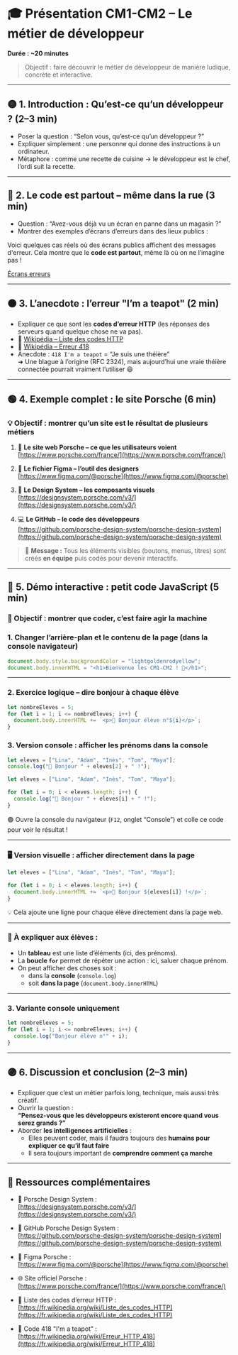 # 🎓 Présentation CM1-CM2 – Le métier de développeur
**Durée : ~20 minutes**

> Objectif : faire découvrir le métier de développeur de manière ludique, concrète et interactive.

---

## 🟡 1. Introduction : Qu’est-ce qu’un développeur ? (2–3 min)

- Poser la question : “Selon vous, qu’est-ce qu’un développeur ?”
- Expliquer simplement : une personne qui donne des instructions à un ordinateur.
- Métaphore : comme une recette de cuisine → le développeur est le chef, l’ordi suit la recette.

---

## 🔴 2. Le code est partout – même dans la rue (3 min)

- Question : “Avez-vous déjà vu un écran en panne dans un magasin ?”
- Montrer des exemples d’écrans d’erreurs dans des lieux publics :

Voici quelques cas réels où des écrans publics affichent des messages d'erreur. Cela montre que le **code est partout**, même là où on ne l’imagine pas !

[Écrans erreurs](https://cheezburger.com/11502341/very-public-computer-errors)

---

## 🟠 3. L’anecdote : l’erreur "I’m a teapot" (2 min)

- Expliquer ce que sont les **codes d’erreur HTTP** (les réponses des serveurs quand quelque chose ne va pas).
- 📖 [Wikipédia – Liste des codes HTTP](https://fr.wikipedia.org/wiki/Liste_des_codes_HTTP)
- 📖 [Wikipédia – Erreur 418](https://fr.wikipedia.org/wiki/Erreur_HTTP_418)
- Anecdote : `418 I'm a teapot` = “Je suis une théière”  
  ➜ Une blague à l’origine (RFC 2324), mais aujourd’hui une vraie théière connectée pourrait vraiment l’utiliser 😄

---

## 🟢 4. Exemple complet : le site Porsche (6 min)

### 💡 Objectif : montrer qu’un site est le résultat de plusieurs métiers

1. 👀 **Le site web Porsche – ce que les utilisateurs voient**  
   [https://www.porsche.com/france/](https://www.porsche.com/france/)

2. 🎨 **Le fichier Figma – l’outil des designers**  
   [https://www.figma.com/@porsche](https://www.figma.com/@porsche)

3. 🧱 **Le Design System – les composants visuels**  
   [https://designsystem.porsche.com/v3/](https://designsystem.porsche.com/v3/)

4. 💻 **Le GitHub – le code des développeurs**  
   [https://github.com/porsche-design-system/porsche-design-system](https://github.com/porsche-design-system/porsche-design-system)

> 🧩 **Message :** Tous les éléments visibles (boutons, menus, titres) sont créés **en équipe** puis codés pour devenir interactifs.

---

## 🔵 5. Démo interactive : petit code JavaScript (5 min)

### 🎯 Objectif : montrer que coder, c’est faire agir la machine

### 1. Changer l’arrière-plan et le contenu de la page (dans la console navigateur)

```js
document.body.style.backgroundColor = "lightgoldenrodyellow";
document.body.innerHTML = "<h1>Bienvenue les CM1-CM2 ! 🎉</h1>";
```

---

### 2. Exercice logique – dire bonjour à chaque élève

```js
let nombreEleves = 5;
for (let i = 1; i <= nombreEleves; i++) {
  document.body.innerHTML += `<p>👋 Bonjour élève n°${i}</p>`;
}
```

### 3. Version console : afficher les prénoms dans la console

```js
let eleves = ["Lina", "Adam", "Inès", "Tom", "Maya"];
console.log("👋 Bonjour " + eleves[2] + " !");
```

```js
let eleves = ["Lina", "Adam", "Inès", "Tom", "Maya"];

for (let i = 0; i < eleves.length; i++) {
  console.log("👋 Bonjour " + eleves[i] + " !");
}
```

🟢 Ouvre la console du navigateur (`F12`, onglet “Console”) et colle ce code pour voir le résultat !

---

### 🖥️ Version visuelle : afficher directement dans la page

```js
let eleves = ["Lina", "Adam", "Inès", "Tom", "Maya"];

for (let i = 0; i < eleves.length; i++) {
  document.body.innerHTML += `<p>👋 Bonjour ${eleves[i]} !</p>`;
}
```

💡 Cela ajoute une ligne pour chaque élève directement dans la page web.

---

### 💬 À expliquer aux élèves :
- Un **tableau** est une liste d’éléments (ici, des prénoms).
- La **boucle `for`** permet de répéter une action : ici, saluer chaque prénom.
- On peut afficher des choses soit :
  - dans la **console** (`console.log`)
  - soit **dans la page** (`document.body.innerHTML`)

---

### 3. Variante console uniquement

```js
let nombreEleves = 5;
for (let i = 1; i <= nombreEleves; i++) {
  console.log("Bonjour élève n°" + i);
}
```

---

## 🟣 6. Discussion et conclusion (2–3 min)

- Expliquer que c’est un métier parfois long, technique, mais aussi très créatif.
- Ouvrir la question :  
  **“Pensez-vous que les développeurs existeront encore quand vous serez grands ?”**
- Aborder **les intelligences artificielles** :
  - Elles peuvent coder, mais il faudra toujours des **humains pour expliquer ce qu’il faut faire**
  - Il sera toujours important de **comprendre comment ça marche**

---

## 📌 Ressources complémentaires

- 🧰 Porsche Design System :  
  [https://designsystem.porsche.com/v3/](https://designsystem.porsche.com/v3/)

- 💾 GitHub Porsche Design System :  
  [https://github.com/porsche-design-system/porsche-design-system](https://github.com/porsche-design-system/porsche-design-system)

- 🎨 Figma Porsche :  
  [https://www.figma.com/@porsche](https://www.figma.com/@porsche)

- 🌐 Site officiel Porsche :  
  [https://www.porsche.com/france/](https://www.porsche.com/france/)

- 📖 Liste des codes d’erreur HTTP :  
  [https://fr.wikipedia.org/wiki/Liste_des_codes_HTTP](https://fr.wikipedia.org/wiki/Liste_des_codes_HTTP)

- 📖 Code 418 "I'm a teapot" :  
  [https://fr.wikipedia.org/wiki/Erreur_HTTP_418](https://fr.wikipedia.org/wiki/Erreur_HTTP_418)
